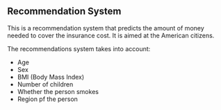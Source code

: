 ## Recommendation System

This is a recommendation system that predicts the amount of money needed to cover the insurance cost. It is aimed at the American citizens.

The recommendations system takes into account:
- Age
- Sex
- BMI (Body Mass Index)
- Number of children
- Whether the person smokes
- Region pf the person
